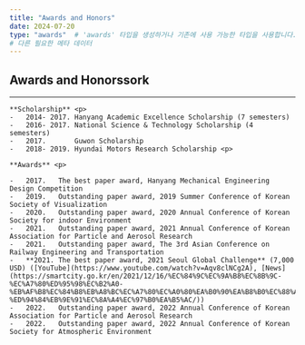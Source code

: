 ```yaml
---
title: "Awards and Honors"
date: 2024-07-20
type: "awards"  # 'awards' 타입을 생성하거나 기존에 사용 가능한 타입을 사용합니다.
# 다른 필요한 메타 데이터
---
```


## Awards and Honorssork
---
    **Scholarship** <p>
    -	2014- 2017. Hanyang Academic Excellence Scholarship (7 semesters)
    -	2016- 2017. National Science & Technology Scholarship (4 semesters)
    -	2017.       Guwon Scholarship
    -	2018- 2019. Hyundai Motors Research Scholarship <p>

    **Awards** <p>
        
    -	2017.	The best paper award, Hanyang Mechanical Engineering Design Competition
    -	2019.	Outstanding paper award, 2019 Summer Conference of Korean Society of Visualization
    -	2020.	Outstanding paper award, 2020 Annual Conference of Korean Society for indoor Environment
    -	2021.	Outstanding paper award, 2021 Annual Conference of Korean Association for Particle and Aerosol Research
    -	2021.	Outstanding paper award, The 3rd Asian Conference on Railway Engineering and Transportation
    -	**2021.	The best paper award, 2021 Seoul Global Challenge** (7,000 USD) ([YouTube](https://www.youtube.com/watch?v=Aqv8clNCg2A), [News](https://smartcity.go.kr/en/2021/12/16/%EC%84%9C%EC%9A%B8%EC%8B%9C-%EC%A7%80%ED%95%98%EC%B2%A0-%EB%AF%B8%EC%84%B8%EB%A8%BC%EC%A7%80%EC%A0%80%EA%B0%90%EA%B8%B0%EC%88%A0%EA%B0%9C%EB%B0%9C-%ED%94%84%EB%9E%91%EC%8A%A4%EC%97%B0%EA%B5%AC/))
    -	2022.	Outstanding paper award, 2022 Annual Conference of Korean Association for Particle and Aerosol Research
    -	2022.	Outstanding paper award, 2022 Annual Conference of Korean Society for Atmospheric Environment

